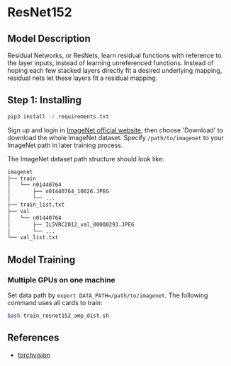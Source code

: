 # ResNet152
## Model Description
Residual Networks, or ResNets, learn residual functions with reference to the layer inputs, instead of learning unreferenced functions. Instead of hoping each few stacked layers directly fit a desired underlying mapping, residual nets let these layers fit a residual mapping.

## Step 1: Installing
```bash
pip3 install -r requirements.txt
```

Sign up and login in [ImageNet official website](https://www.image-net.org/index.php), then choose 'Download' to download the whole ImageNet dataset. Specify `/path/to/imagenet` to your ImageNet path in later training process.

The ImageNet dataset path structure should look like:

```bash
imagenet
├── train
│   └── n01440764
│       ├── n01440764_10026.JPEG
│       └── ...
├── train_list.txt
├── val
│   └── n01440764
│       ├── ILSVRC2012_val_00000293.JPEG
│       └── ...
└── val_list.txt
```


## Model Training
### Multiple GPUs on one machine
Set data path by `export DATA_PATH=/path/to/imagenet`. The following command uses all cards to train:

```bash
bash train_resnet152_amp_dist.sh
```



## References
- [torchvision](https://github.com/pytorch/vision/tree/main/references/classification)
